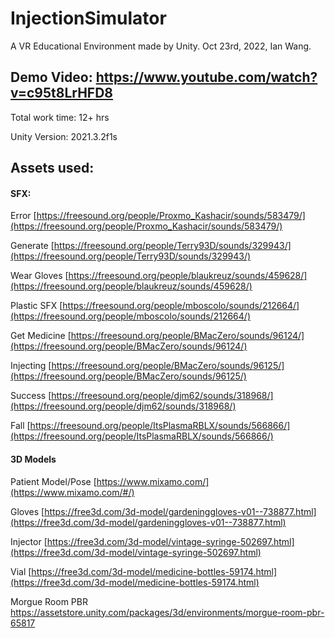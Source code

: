 # InjectionSimulator
A VR Educational Environment made by Unity. Oct 23rd, 2022, Ian Wang.

## Demo Video: https://www.youtube.com/watch?v=c95t8LrHFD8
Total work time: 12+ hrs

Unity Version: 2021.3.2f1s

## Assets used:

#### SFX:
Error [https://freesound.org/people/Proxmo_Kashacir/sounds/583479/](https://freesound.org/people/Proxmo_Kashacir/sounds/583479/)

Generate [https://freesound.org/people/Terry93D/sounds/329943/](https://freesound.org/people/Terry93D/sounds/329943/)

Wear Gloves [https://freesound.org/people/blaukreuz/sounds/459628/](https://freesound.org/people/blaukreuz/sounds/459628/)

Plastic SFX [https://freesound.org/people/mboscolo/sounds/212664/](https://freesound.org/people/mboscolo/sounds/212664/)

Get Medicine [https://freesound.org/people/BMacZero/sounds/96124/](https://freesound.org/people/BMacZero/sounds/96124/)

Injecting [https://freesound.org/people/BMacZero/sounds/96125/](https://freesound.org/people/BMacZero/sounds/96125/)

Success  [https://freesound.org/people/djm62/sounds/318968/](https://freesound.org/people/djm62/sounds/318968/)

Fall [https://freesound.org/people/ItsPlasmaRBLX/sounds/566866/](https://freesound.org/people/ItsPlasmaRBLX/sounds/566866/)

#### 3D Models

Patient Model/Pose [https://www.mixamo.com/](https://www.mixamo.com/#/)

Gloves [https://free3d.com/3d-model/gardeninggloves-v01--738877.html](https://free3d.com/3d-model/gardeninggloves-v01--738877.html)

Injector [https://free3d.com/3d-model/vintage-syringe-502697.html](https://free3d.com/3d-model/vintage-syringe-502697.html)

Vial [https://free3d.com/3d-model/medicine-bottles-59174.html](https://free3d.com/3d-model/medicine-bottles-59174.html)

Morgue Room PBR https://assetstore.unity.com/packages/3d/environments/morgue-room-pbr-65817


